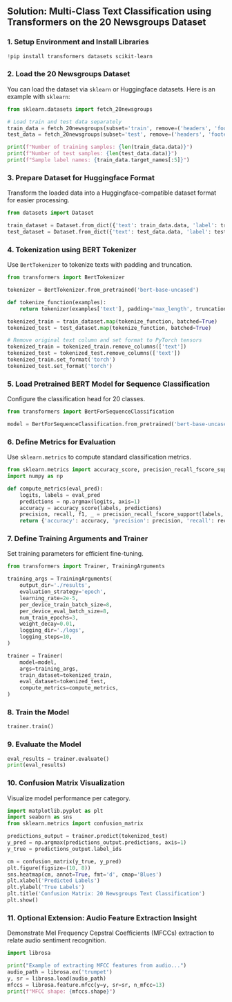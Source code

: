 ## Solution: Multi-Class Text Classification using Transformers on the 20 Newsgroups Dataset

### 1. Setup Environment and Install Libraries

```python
!pip install transformers datasets scikit-learn
```


### 2. Load the 20 Newsgroups Dataset

You can load the dataset via `sklearn` or Huggingface datasets. Here is an example with `sklearn`:

```python
from sklearn.datasets import fetch_20newsgroups

# Load train and test data separately
train_data = fetch_20newsgroups(subset='train', remove=('headers', 'footers', 'quotes'))
test_data = fetch_20newsgroups(subset='test', remove=('headers', 'footers', 'quotes'))

print(f"Number of training samples: {len(train_data.data)}")
print(f"Number of test samples: {len(test_data.data)}")
print(f"Sample label names: {train_data.target_names[:5]}")
```


### 3. Prepare Dataset for Huggingface Format

Transform the loaded data into a Huggingface-compatible dataset format for easier processing.

```python
from datasets import Dataset

train_dataset = Dataset.from_dict({'text': train_data.data, 'label': train_data.target})
test_dataset = Dataset.from_dict({'text': test_data.data, 'label': test_data.target})
```


### 4. Tokenization using BERT Tokenizer

Use `BertTokenizer` to tokenize texts with padding and truncation.

```python
from transformers import BertTokenizer

tokenizer = BertTokenizer.from_pretrained('bert-base-uncased')

def tokenize_function(examples):
    return tokenizer(examples['text'], padding='max_length', truncation=True, max_length=128)

tokenized_train = train_dataset.map(tokenize_function, batched=True)
tokenized_test = test_dataset.map(tokenize_function, batched=True)

# Remove original text column and set format to PyTorch tensors
tokenized_train = tokenized_train.remove_columns(['text'])
tokenized_test = tokenized_test.remove_columns(['text'])
tokenized_train.set_format('torch')
tokenized_test.set_format('torch')
```


### 5. Load Pretrained BERT Model for Sequence Classification

Configure the classification head for 20 classes.

```python
from transformers import BertForSequenceClassification

model = BertForSequenceClassification.from_pretrained('bert-base-uncased', num_labels=20)
```


### 6. Define Metrics for Evaluation

Use `sklearn.metrics` to compute standard classification metrics.

```python
from sklearn.metrics import accuracy_score, precision_recall_fscore_support
import numpy as np

def compute_metrics(eval_pred):
    logits, labels = eval_pred
    predictions = np.argmax(logits, axis=1)
    accuracy = accuracy_score(labels, predictions)
    precision, recall, f1, _ = precision_recall_fscore_support(labels, predictions, average='weighted')
    return {'accuracy': accuracy, 'precision': precision, 'recall': recall, 'f1': f1}
```


### 7. Define Training Arguments and Trainer

Set training parameters for efficient fine-tuning.

```python
from transformers import Trainer, TrainingArguments

training_args = TrainingArguments(
    output_dir='./results',
    evaluation_strategy='epoch',
    learning_rate=2e-5,
    per_device_train_batch_size=8,
    per_device_eval_batch_size=8,
    num_train_epochs=3,
    weight_decay=0.01,
    logging_dir='./logs',
    logging_steps=10,
)

trainer = Trainer(
    model=model,
    args=training_args,
    train_dataset=tokenized_train,
    eval_dataset=tokenized_test,
    compute_metrics=compute_metrics,
)
```


### 8. Train the Model

```python
trainer.train()
```


### 9. Evaluate the Model

```python
eval_results = trainer.evaluate()
print(eval_results)
```


### 10. Confusion Matrix Visualization

Visualize model performance per category.

```python
import matplotlib.pyplot as plt
import seaborn as sns
from sklearn.metrics import confusion_matrix

predictions_output = trainer.predict(tokenized_test)
y_pred = np.argmax(predictions_output.predictions, axis=1)
y_true = predictions_output.label_ids

cm = confusion_matrix(y_true, y_pred)
plt.figure(figsize=(10, 8))
sns.heatmap(cm, annot=True, fmt='d', cmap='Blues')
plt.xlabel('Predicted Labels')
plt.ylabel('True Labels')
plt.title('Confusion Matrix: 20 Newsgroups Text Classification')
plt.show()
```


### 11. Optional Extension: Audio Feature Extraction Insight

Demonstrate Mel Frequency Cepstral Coefficients (MFCCs) extraction to relate audio sentiment recognition.

```python
import librosa

print("Example of extracting MFCC features from audio...")
audio_path = librosa.ex('trumpet')
y, sr = librosa.load(audio_path)
mfccs = librosa.feature.mfcc(y=y, sr=sr, n_mfcc=13)
print(f"MFCC shape: {mfccs.shape}")
```


